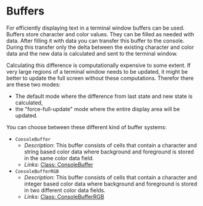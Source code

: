 Buffers
=======

For efficiently displaying text in a terminal window buffers can be used. Buffers store character and color values. They can be filled as needed with data. After filling it with data you can transfer this buffer to the console. During this transfer only the delta between the existing character and color data and the new data is calculated and sent to the terminal window.

Calculating this difference is computationally expensive to some extent. If very large regions of a terminal window needs to be updated, it might be better to update the full screen without these computations. Therefor there are these two modes:

* The default mode where the difference from last state and new state is calculated,
* the "force-full-update" mode where the entire display area will be updated.

You can choose between these different kind of buffer systems:

* `ConsoleBuffer`
	* *Description:* This buffer consists of cells that contain a character and string based color data where background and foreground is stored in the same color data field.
	* *Links:* [Class: ConsoleBuffer](ConsoleBuffer.md)
* `ConsoleBufferRGB`
	* *Description:* This buffer consists of cells that contain a character and integer based color data where background and foreground is stored in two different color data fields.
	* *Links:* [Class: ConsoleBufferRGB](ConsoleBufferRGB.md)













